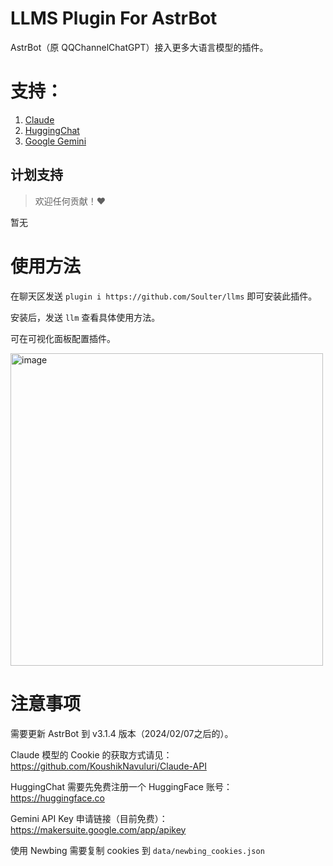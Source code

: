 # LLMS Plugin For AstrBot

AstrBot（原 QQChannelChatGPT）接入更多大语言模型的插件。

# 支持：
1. [Claude](https://github.com/KoushikNavuluri/Claude-API)
2. [HuggingChat](https://github.com/Soulter/hugging-chat-api)
3. [Google Gemini](https://makersuite.google.com/app/apikey)

## 计划支持

> 欢迎任何贡献！❤️

暂无

# 使用方法

在聊天区发送 `plugin i https://github.com/Soulter/llms` 即可安装此插件。

安装后，发送 `llm` 查看具体使用方法。

可在可视化面板配置插件。

<img width="500" alt="image" src="https://github.com/Soulter/llms/assets/37870767/68ddd361-d6d2-43b9-b01e-d236d072f4d9">


# 注意事项
需要更新 AstrBot 到 v3.1.4 版本（2024/02/07之后的）。

Claude 模型的 Cookie 的获取方式请见： https://github.com/KoushikNavuluri/Claude-API 

HuggingChat 需要先免费注册一个 HuggingFace 账号：https://huggingface.co

Gemini API Key 申请链接（目前免费）： https://makersuite.google.com/app/apikey

使用 Newbing 需要复制 cookies 到 `data/newbing_cookies.json`
